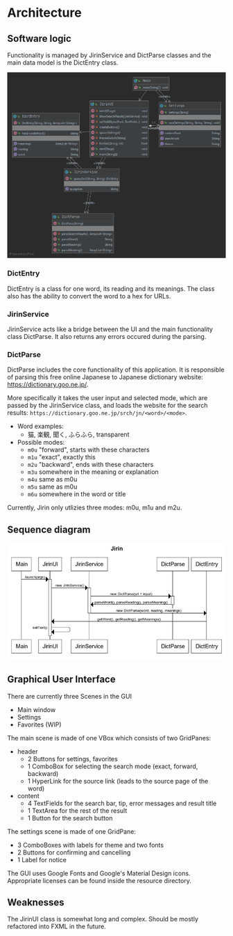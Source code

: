 # Architecture
## Software logic
Functionality is managed by JirinService and DictParse classes and the main data model is the DictEntry class.

![class diagram](class_diagram.png)

### DictEntry
DictEntry is a class for one word, its reading and its meanings. The class also has the ability to convert the word to a hex for URLs.

### JirinService 
JirinService acts like a bridge between the UI and the main functionality class DictParse. It also returns any errors occured during the parsing.

### DictParse
DictParse includes the core functionality of this application. It is responsible of parsing this free online Japanese to Japanese dictionary website: https://dictionary.goo.ne.jp/. 

More specifically it takes the user input and selected mode, which are passed by the JirinService class, and loads the website for the search results: `https://dictionary.goo.ne.jp/srch/jn/<word>/<mode>`.
* Word examples: 
  * 猫, 楽観, 聞く, ふらふら, transparent
* Possible modes:
  * `m0u` "forward", starts with these characters
  * `m1u` "exact", exactly this
  * `m2u` "backward", ends with these characters
  * `m3u` somewhere in the meaning or explanation
  * `m4u` same as m0u 
  * `m5u` same as m0u 
  * `m6u` somewhere in the word or title
  
Currently, Jirin only utlizies three modes: m0u, m1u and m2u.

## Sequence diagram
![sequence diagram](sequence_diagram.png)

## Graphical User Interface
There are currently three Scenes in the GUI
* Main window
* Settings
* Favorites (WIP)

The main scene is made of one VBox which consists of two GridPanes:
* header
  * 2 Buttons for settings, favorites
  * 1 ComboBox for selecting the search mode (exact, forward, backward)
  * 1 HyperLink for the source link (leads to the source page of the word)
* content
  * 4 TextFields for the search bar, tip, error messages and result title
  * 1 TextArea for the rest of the result
  * 1 Button for the search button
  
The settings scene is made of one GridPane: 
* 3 ComboBoxes with labels for theme and two fonts
* 2 Buttons for confirming and cancelling
* 1 Label for notice

The GUI uses Google Fonts and Google's Material Design icons. Appropriate licenses can be found inside the resource directory.

## Weaknesses
The JirinUI class is somewhat long and complex. Should be mostly refactored into FXML in the future.
